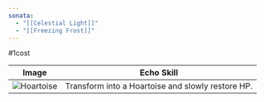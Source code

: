 ```yaml
---
sonata:
  - "[[Celestial Light]]"
  - "[[Freezing Frost]]"
---
```

#1cost

|                                        Image                                         |                    Echo Skill                     |
| :----------------------------------------------------------------------------------: | :-----------------------------------------------: |
| ![Hoartoise](https://img.game8.co/3883850/f296733b2f6b128fdb61ce40f6da0ebf.png/show) | Transform into a Hoartoise and slowly restore HP. |
